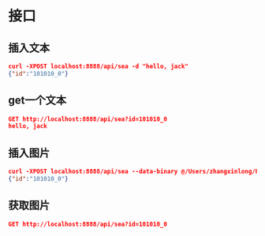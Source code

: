# 接口
## 插入文本
```json
curl -XPOST localhost:8888/api/sea -d "hello, jack"
{"id":"101010_0"}
```

## get一个文本
```json
GET http://localhost:8888/api/sea?id=101010_0
hello, jack
```

## 插入图片

```json
curl -XPOST localhost:8888/api/sea --data-binary @/Users/zhangxinlong/Pictures/time.jpg
{"id":"101010_0"}
```
## 获取图片
```json
GET http://localhost:8888/api/sea?id=101010_0

```
